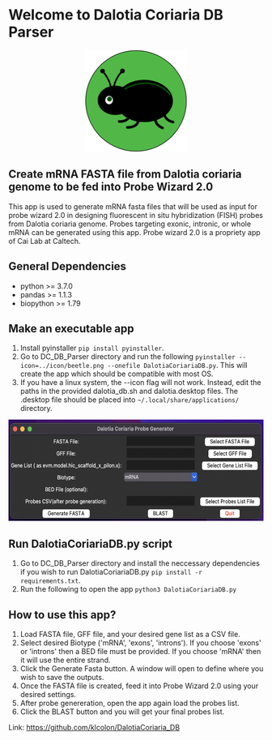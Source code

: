 # Welcome to Dalotia Coriaria DB Parser
<p align="center">
<img src="https://github.com/klcolon/DalotiaCoriaria_DB/blob/main/icon/beetle.png" alt="beetle icon" width="200" height="200">
</p>

## Create mRNA FASTA file from Dalotia coriaria genome to be fed into Probe Wizard 2.0
This app is used to generate mRNA fasta files that will be used as input for probe wizard 2.0 in designing fluorescent in situ hybridization (FISH) probes from Dalotia coriaria genome. Probes targeting exonic, intronic, or whole mRNA can be generated using this app. Probe wizard 2.0 is a propriety app of Cai Lab at Caltech.

## General Dependencies 
- python >= 3.7.0
- pandas >= 1.1.3
- biopython >= 1.79

## Make an executable app
1) Install pyinstaller `pip install pyinstaller`.
2) Go to DC_DB_Parser directory and run the following ```pyinstaller --icon=../icon/beetle.png --onefile DalotiaCoriariaDB.py```. This will create the app which should be compatible with most OS.
3) If you have a linux system, the --icon flag will not work. Instead, edit the paths in the provided dalotia_db.sh and dalotia.desktop files. The .desktop file should be placed into `~/.local/share/applications/` directory.

<p align="center">
<img src="https://github.com/klcolon/DalotiaCoriaria_DB/blob/main/icon/gui.png" alt="gui" width="600" height="200">
</p>

## Run DalotiaCoriariaDB.py script 
1) Go to DC_DB_Parser directory and install the neccessary dependencies if you wish to run DalotiaCoriariaDB.py `pip install -r requirements.txt`.
2) Run the following to open the app `python3 DalotiaCoriariaDB.py`

## How to use this app?
1) Load FASTA file, GFF file, and your desired gene list as a CSV file.
2) Select desired Biotype ('mRNA', 'exons', 'introns'). If you choose 'exons' or 'introns' then a BED file must be provided. If you choose 'mRNA' then it will use the entire strand.
3) Click the Generate Fasta button. A window will open to define where you wish to save the outputs.
4) Once the FASTA file is created, feed it into Probe Wizard 2.0 using your desired settings.
5) After probe genereration, open the app again load the probes list.
6) Click the BLAST button and you will get your final probes list.

Link: https://github.com/klcolon/DalotiaCoriaria_DB
